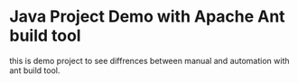 # Java Project Demo with Apache Ant build tool

this is demo project to see diffrences between manual and automation with ant build tool.
